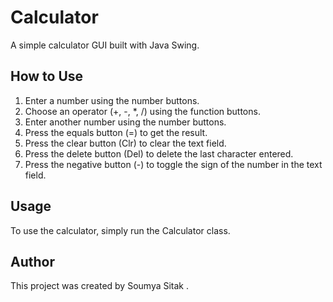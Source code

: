 # Calculator

A simple calculator GUI built with Java Swing.

## How to Use

1. Enter a number using the number buttons.
2. Choose an operator (+, -, *, /) using the function buttons.
3. Enter another number using the number buttons.
4. Press the equals button (=) to get the result.
5. Press the clear button (Clr) to clear the text field.
6. Press the delete button (Del) to delete the last character entered.
7. Press the negative button (-) to toggle the sign of the number in the text field.

## Usage

To use the calculator, simply run the Calculator class.

## Author

This project was created by Soumya Sitak .
